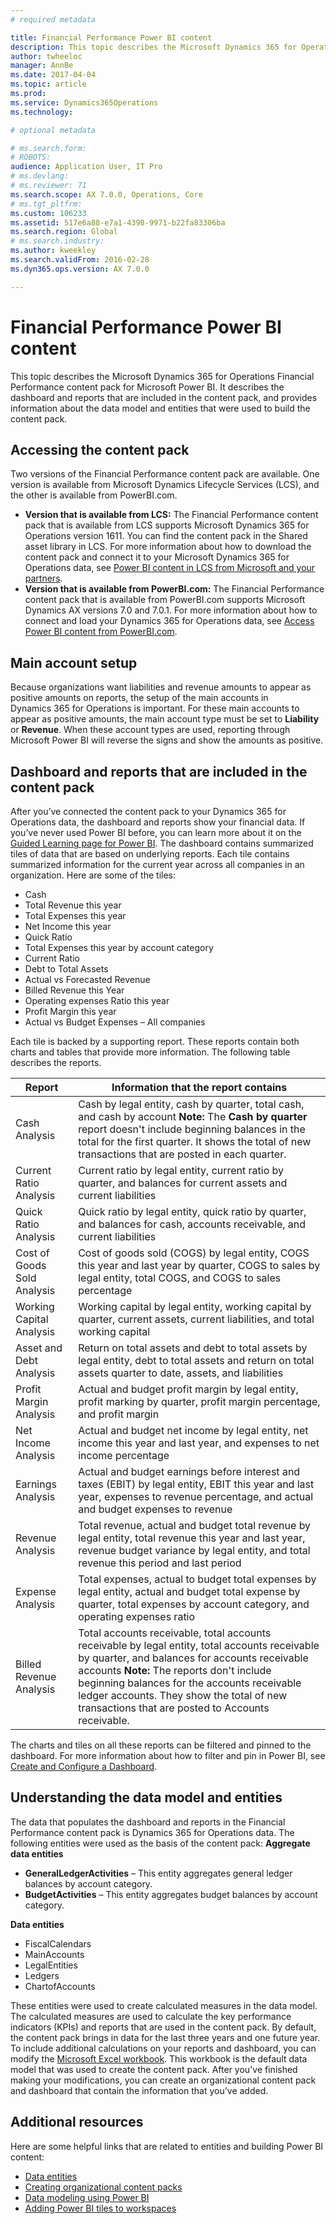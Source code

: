 ```yaml
---
# required metadata

title: Financial Performance Power BI content
description: This topic describes the Microsoft Dynamics 365 for Operations Financial Performance content pack for Microsoft Power BI. It describes the dashboard and reports that are included in the content pack, and provides information about the data model and entities that were used to build the content pack.
author: twheeloc
manager: AnnBe
ms.date: 2017-04-04
ms.topic: article
ms.prod: 
ms.service: Dynamics365Operations
ms.technology: 

# optional metadata

# ms.search.form: 
# ROBOTS: 
audience: Application User, IT Pro
# ms.devlang: 
# ms.reviewer: 71
ms.search.scope: AX 7.0.0, Operations, Core
# ms.tgt_pltfrm: 
ms.custom: 106233
ms.assetid: 517e6a88-e7a1-4398-9971-b22fa83306ba
ms.search.region: Global
# ms.search.industry: 
ms.author: kweekley
ms.search.validFrom: 2016-02-28
ms.dyn365.ops.version: AX 7.0.0

---
```


# Financial Performance Power BI content

This topic describes the Microsoft Dynamics 365 for Operations Financial Performance content pack for Microsoft Power BI. It describes the dashboard and reports that are included in the content pack, and provides information about the data model and entities that were used to build the content pack.

Accessing the content pack
--------------------------

Two versions of the Financial Performance content pack are available. One version is available from Microsoft Dynamics Lifecycle Services (LCS), and the other is available from PowerBI.com.

-   **Version that is available from LCS:** The Financial Performance content pack that is available from LCS supports Microsoft Dynamics 365 for Operations version 1611. You can find the content pack in the Shared asset library in LCS. For more information about how to download the content pack and connect it to your Microsoft Dynamics 365 for Operations data, see [Power BI content in LCS from Microsoft and your partners](power-bi-content-microsoft-partners.md).
-   **Version that is available from PowerBI.com:** The Financial Performance content pack that is available from PowerBI.com supports Microsoft Dynamics AX versions 7.0 and 7.0.1. For more information about how to connect and load your Dynamics 365 for Operations data, see [Access Power BI content from PowerBI.com](power-bi-home-page.md).

## Main account setup
Because organizations want liabilities and revenue amounts to appear as positive amounts on reports, the setup of the main accounts in Dynamics 365 for Operations is important. For these main accounts to appear as positive amounts, the main account type must be set to **Liability** or **Revenue**. When these account types are used, reporting through Microsoft Power BI will reverse the signs and show the amounts as positive.

## Dashboard and reports that are included in the content pack
After you’ve connected the content pack to your Dynamics 365 for Operations data, the dashboard and reports show your financial data. If you’ve never used Power BI before, you can learn more about it on the [Guided Learning page for Power BI](https://powerbi.microsoft.com/en-us/guided-learning/?WT.mc_id=PBIService_GetData). The dashboard contains summarized tiles of data that are based on underlying reports. Each tile contains summarized information for the current year across all companies in an organization. Here are some of the tiles:

-   Cash
-   Total Revenue this year
-   Total Expenses this year
-   Net Income this year
-   Quick Ratio
-   Total Expenses this year by account category
-   Current Ratio
-   Debt to Total Assets
-   Actual vs Forecasted Revenue
-   Billed Revenue this Year
-   Operating expenses Ratio this year
-   Profit Margin this year
-   Actual vs Budget Expenses – All companies

Each tile is backed by a supporting report. These reports contain both charts and tables that provide more information. The following table describes the reports.

| Report                      | Information that the report contains                                                                                                                                                                                                                                                                                                          |
|-----------------------------|-----------------------------------------------------------------------------------------------------------------------------------------------------------------------------------------------------------------------------------------------------------------------------------------------------------------------------------------------|
| Cash Analysis               | Cash by legal entity, cash by quarter, total cash, and cash by account **Note:** The **Cash by quarter** report doesn't include beginning balances in the total for the first quarter. It shows the total of new transactions that are posted in each quarter.                                                                                |
| Current Ratio Analysis      | Current ratio by legal entity, current ratio by quarter, and balances for current assets and current liabilities                                                                                                                                                                                                                              |
| Quick Ratio Analysis        | Quick ratio by legal entity, quick ratio by quarter, and balances for cash, accounts receivable, and current liabilities                                                                                                                                                                                                                      |
| Cost of Goods Sold Analysis | Cost of goods sold (COGS) by legal entity, COGS this year and last year by quarter, COGS to sales by legal entity, total COGS, and COGS to sales percentage                                                                                                                                                                                   |
| Working Capital Analysis    | Working capital by legal entity, working capital by quarter, current assets, current liabilities, and total working capital                                                                                                                                                                                                                   |
| Asset and Debt Analysis     | Return on total assets and debt to total assets by legal entity, debt to total assets and return on total assets quarter to date, assets, and liabilities                                                                                                                                                                                     |
| Profit Margin Analysis      | Actual and budget profit margin by legal entity, profit marking by quarter, profit margin percentage, and profit margin                                                                                                                                                                                                                       |
| Net Income Analysis         | Actual and budget net income by legal entity, net income this year and last year, and expenses to net income percentage                                                                                                                                                                                                                       |
| Earnings Analysis           | Actual and budget earnings before interest and taxes (EBIT) by legal entity, EBIT this year and last year, expenses to revenue percentage, and actual and budget expenses to revenue                                                                                                                                                          |
| Revenue Analysis            | Total revenue, actual and budget total revenue by legal entity, total revenue this year and last year, revenue budget variance by legal entity, and total revenue this period and last period                                                                                                                                                 |
| Expense Analysis            | Total expenses, actual to budget total expenses by legal entity, actual and budget total expense by quarter, total expenses by account category, and operating expenses ratio                                                                                                                                                                 |
| Billed Revenue Analysis     | Total accounts receivable, total accounts receivable by legal entity, total accounts receivable by quarter, and balances for accounts receivable accounts **Note:** The reports don't include beginning balances for the accounts receivable ledger accounts. They show the total of new transactions that are posted to Accounts receivable. |

The charts and tiles on all these reports can be filtered and pinned to the dashboard. For more information about how to filter and pin in Power BI, see [Create and Configure a Dashboard](https://powerbi.microsoft.com/en-us/guided-learning/powerbi-learning-4-2-create-configure-dashboards).

## Understanding the data model and entities
The data that populates the dashboard and reports in the Financial Performance content pack is Dynamics 365 for Operations data. The following entities were used as the basis of the content pack: **Aggregate data entities**

-   **GeneralLedgerActivities** – This entity aggregates general ledger balances by account category.
-   **BudgetActivities** – This entity aggregates budget balances by account category.

**Data entities**

-   FiscalCalendars
-   MainAccounts
-   LegalEntities
-   Ledgers
-   ChartofAccounts

These entities were used to create calculated measures in the data model. The calculated measures are used to calculate the key performance indicators (KPIs) and reports that are used in the content pack. By default, the content pack brings in data for the last three years and one future year. To include additional calculations on your reports and dashboard, you can modify the [Microsoft Excel workbook](https://mbs.microsoft.com/customersource/global/AX/downloads/reports/msdaxfinpercontentpowerbi). This workbook is the default data model that was used to create the content pack. After you've finished making your modifications, you can create an organizational content pack and dashboard that contain the information that you’ve added.

## Additional resources
Here are some helpful links that are related to entities and building Power BI content:

-   [Data entities](..\data-entities\data-entities.md)
-   [Creating organizational content packs](https://powerbi.microsoft.com/en-us/documentation/powerbi-service-organizational-content-packs-introduction/)
-   [Data modeling using Power BI](https://powerbi.microsoft.com/en-us/guided-learning/powerbi-learning-2-1-intro-modeling-data)
-   [Adding Power BI tiles to workspaces](configure-power-bi-integration.md)


